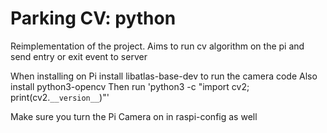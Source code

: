 # Parking CV: python

Reimplementation of the project. Aims to run cv algorithm on the pi and send entry or exit event to server

When installing on Pi install libatlas-base-dev to run the camera code
Also install python3-opencv
Then run 'python3 -c "import cv2; print(cv2.`__version__`)"'

Make sure you turn the Pi Camera on in raspi-config as well
